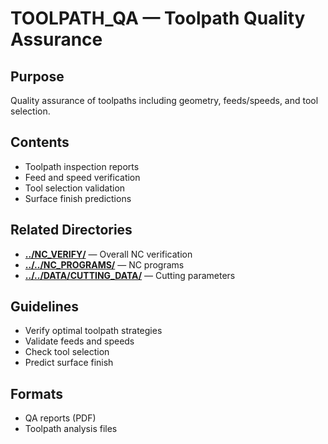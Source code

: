 # TOOLPATH_QA — Toolpath Quality Assurance

## Purpose
Quality assurance of toolpaths including geometry, feeds/speeds, and tool selection.

## Contents
- Toolpath inspection reports
- Feed and speed verification
- Tool selection validation
- Surface finish predictions

## Related Directories
- **[../NC_VERIFY/](../NC_VERIFY/)** — Overall NC verification
- **[../../NC_PROGRAMS/](../../NC_PROGRAMS/)** — NC programs
- **[../../DATA/CUTTING_DATA/](../../DATA/CUTTING_DATA/)** — Cutting parameters

## Guidelines
- Verify optimal toolpath strategies
- Validate feeds and speeds
- Check tool selection
- Predict surface finish

## Formats
- QA reports (PDF)
- Toolpath analysis files
